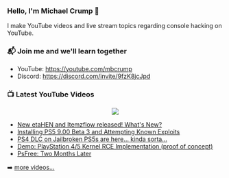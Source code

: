 ### Hello, I'm Michael Crump 👋

I make YouTube videos and live stream topics regarding console hacking on YouTube. 

### 📬 Join me and we'll learn together

- YouTube: https://youtube.com/mbcrump
- Discord: https://discord.com/invite/9fzK8jcJpd

### 📺 Latest YouTube Videos

<div align="center">

[<img src="https://img.shields.io/badge/-Subscribe-red?style=for-the-badge&logo=youtube&logoColor=white"/>](https://www.youtube.com/c/mbcrump?sub_confirmation=1)

</div>

<!-- YOUTUBE:START -->
- [New etaHEN and Itemzflow released! What&#39;s New?](https://www.youtube.com/watch?v=A4EetF1Y5vU)
- [Installing PS5 9.00 Beta 3 and Attempting Known Exploits](https://www.youtube.com/watch?v=AqoaaG2PZaU)
- [PS4 DLC on Jailbroken PS5s are here... kinda sorta...](https://www.youtube.com/watch?v=k8yru_K0HJM)
- [Demo: PlayStation 4/5 Kernel RCE Implementation &lpar;proof of concept&rpar;](https://www.youtube.com/watch?v=RbGOJGAD0xQ)
- [PsFree: Two Months Later](https://www.youtube.com/watch?v=Dhh8FQxbNVo)
<!-- YOUTUBE:END -->

➡️ [more videos...](https://youtube.com/mbcrump)


